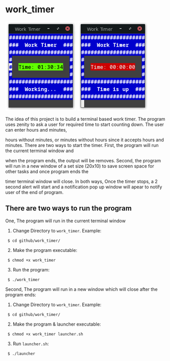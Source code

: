 # work_timer

![work_timer](https://github.com/naa-7/bash_projects/blob/main/work_timer/timer_image_1.png)
![work_timer](https://github.com/naa-7/bash_projects/blob/main/work_timer/timer_image_2.png)

The idea of this project is to build a terminal based work timer. The program uses zenity to ask a user for required time to start counting down. The user can enter hours and minutes,

hours without minutes, or minutes without hours since it accepts hours and minutes. There are two ways to start the timer. First, the program will run the current terminal window and 

when the program ends, the output will be removes. Second, the program will run in a new window of a set size (20x10) to save screen space for other tasks and once program ends the 

timer terminal window will close. In both ways, Once the timer stops, a 2 second alert will start and a notification pop up window will apear to notify user of the end of program.


## There are two ways to run the program

 One, The program will run in the current terminal window

   1) Change Directory to `work_timer`. Example:

     $ cd github/work_timer/

   2) Make the program executable:
    
     $ chmod +x work_timer

   3) Run the program:
 
     $ ./work_timer 

Second, The program will run in a new window which will close after the program ends:
   
   1) Change Directory to `work_timer`. Example:

     $ cd github/work_timer/

   2) Make the program & launcher executable:

     $ chmod +x work_timer launcher.sh

   3) Run `launcher.sh`:

     $ ./launcher 


